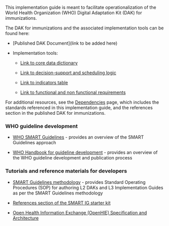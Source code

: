 This implementation guide is meant to facilitate operationalization of the World Health Organization (WHO) Digital Adaptation Kit (DAK) for immunizations.

The DAK for immunizations and the associated implementation tools can be found here: 

- [Published DAK Document](link to be added here)

- Implementation tools:
  
    - [Link to core data dictionary](https://smart.who.int/dak-immz/dictionary.html)
 
    - [Link to decision-support and scheduling logic](https://smart.who.int/dak-immz/decision-logic.html)

    - [Link to indicators table](https://smart.who.int/dak-immz/indicators.html)
 
    - [Link to functional and non functional requirements](https://smart.who.int/dak-tb/system-requirements.html)
	

For additional resources, see the <a href="dependencies.html">Dependencies</a> page, which includes the standards referenced in this implementation guide, and the references section in the published DAK for immunizations.

### WHO guideline development
    
-   [WHO SMART Guidelines](https://www.who.int/teams/digital-health-and-innovation/smart-guidelines) - provides an overview of the SMART Guidelines approach

-   [WHO Handbook for guideline development](https://www.who.int/publications/i/item/9789241548960) - provides an overview of the WHO guideline development and publication process

### Tutorials and reference materials for developers

- [SMART Guidelines methodology](https://smart.who.int/ig-starter-kit/) - provides Standard Operating Procedures (SOP) for authoring L2 DAKs and L3 Implementation Guides as per the SMART Guidelines methodology

- [References section of the SMART IG starter kit](https://worldhealthorganization.github.io/smart-ig-starter-kit/references.html#2)

- [Open Health Information Exchange (OpenHIE) Specification and Architecture](https://guides.ohie.org/arch-spec/architecture-specification/overview-of-the-architecture)
